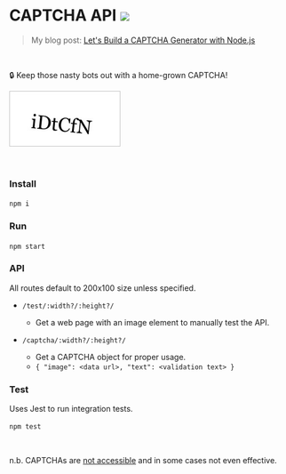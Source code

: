 # CAPTCHA API ![](https://github.com/healeycodes/captcha-api/workflows/Node%20CI/badge.svg)

> My blog post: [Let's Build a CAPTCHA Generator with Node.js](https://healeycodes.com/javascript/webdev/node/tutorial/2019/11/11/lets-generate-captchas.html)

<br>

🔒 Keep those nasty bots out with a home-grown CAPTCHA!

![](https://github.com/healeycodes/captcha-api/blob/master/preview.jpg)

<br>

### Install

`npm i`

### Run

`npm start`

### API

All routes default to 200x100 size unless specified.

- `/test/:width?/:height?/`
    - Get a web page with an image element to manually test the API.

- `/captcha/:width?/:height?/`
    - Get a CAPTCHA object for proper usage.
    - `{ "image": <data url>, "text": <validation text> }`

### Test

Uses Jest to run integration tests.

`npm test`

<br>

n.b. CAPTCHAs are [not accessible](https://www.w3.org/TR/turingtest/) and in some cases not even effective.
